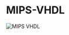 # MIPS-VHDL

![MIPS VHDL](https://user-images.githubusercontent.com/83136892/132278254-00bc43dc-58cf-4ad7-a33e-04071d56281d.png)
